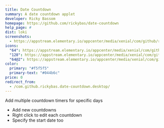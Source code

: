 ```yaml
---
title: Date Countdown
summary: A date countdown applet
developer: Ricky Bassom
homepage: https://github.com/rickybas/date-countdown
help_page: #
dist: loki
screenshots:
  - https://appstream.elementary.io/appcenter/media/xenial/com/github/rickybas.date-countdown/7815397FF494C4DCFDE8FAEA24D97346/screenshots/image-1_orig.png
icons:
  "64": https://appstream.elementary.io/appcenter/media/xenial/com/github/rickybas.date-countdown/7815397FF494C4DCFDE8FAEA24D97346/icons/64x64/com.github.rickybas.date-countdown_com.github.rickybas.date-countdown.png
  "128": https://appstream.elementary.io/appcenter/media/xenial/com/github/rickybas.date-countdown/7815397FF494C4DCFDE8FAEA24D97346/icons/128x128/com.github.rickybas.date-countdown_com.github.rickybas.date-countdown.png
  "64@2": https://appstream.elementary.io/appcenter/media/xenial/com/github/rickybas.date-countdown/7815397FF494C4DCFDE8FAEA24D97346/icons/64x64@2/com.github.rickybas.date-countdown_com.github.rickybas.date-countdown.png
color:
  primary: "#f5f5f5"
  primary-text: "#044b6c"
price: 0
redirect_from:
  - /com.github.rickybas.date-countdown.desktop/
---
```


<p>Add multiple countdown timers for specific days</p>
<ul>
  <li>Add new countdowns</li>
  <li>Right click to edit each countdown</li>
  <li>Specify the start date too</li>
</ul>